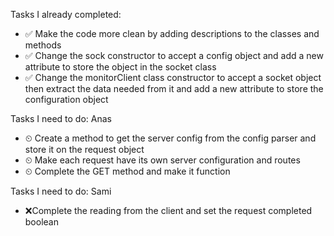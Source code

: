 

Tasks I already completed:
- ✅ Make the code more clean by adding descriptions to the classes and methods
- ✅ Change the sock constructor to accept a config object and add a new attribute to store the object in the socket class
- ✅ Change the monitorClient class constructor to accept a socket object then extract the data needed from it and add a new attribute to store the configuration object

Tasks I need to do: Anas
- ⏲ Create a method to get the server config from the config parser and store it on the request object
- ⏲ Make each request have its own server configuration and routes
- ⏲ Complete the GET method and make it function

Tasks I need to do: Sami
- ❌Complete the reading from the client and set the request completed boolean